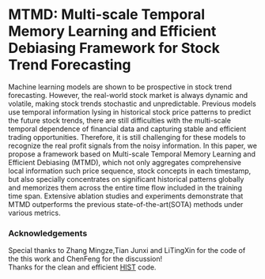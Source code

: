 # MTMD: Multi-scale Temporal Memory Learning and Efficient Debiasing Framework for Stock Trend Forecasting

Machine learning models are shown to be prospective in stock trend forecasting. However, the real-world stock market is always dynamic and volatile, making stock trends stochastic and unpredictable. Previous models use temporal information lysing in historical stock price patterns to predict the future stock trends, there are still difficulties with the multi-scale temporal dependence of financial data and capturing stable and efficient trading opportunities. Therefore, it is still challenging for these models to recognize the real profit signals from the noisy information. In this paper, we propose a framework based on Multi-scale Temporal Memory Learning and Efficient Debiasing (MTMD), which not only aggregates comprehensive local information such price sequence, stock concepts in each timestamp, but also specially concentrates on significant historical patterns globally and memorizes them across the entire time flow included in the training time span. Extensive ablation studies and experiments demonstrate that MTMD outperforms the previous state-of-the-art(SOTA) methods under various metrics. 


### Acknowledgements
Special thanks to Zhang Mingze,Tian Junxi and LiTingXin for the code of the this work and ChenFeng for the discussion!  
Thanks for the clean and efficient [HIST](https://github.com/Wentao-Xu/HIST) code.  
